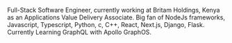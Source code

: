 Full-Stack Software Engineer, currently working at Britam Holdings, Kenya as an Applications Value Delivery Associate. Big fan of NodeJs frameworks, Javascript, Typescript, Python, c, C++, React, Next.js, Django, Flask. Currently Learning GraphQL with Apollo GraphOS.
